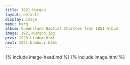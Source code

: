 ```yaml
---
title: 1921 Murgon
layout: default
display: image
menu: barq
album: Queensland Baptist Churches from 1851 Album
image: 1921-Murgon.jpg
prev: 1920-Lindum.html
next: 1921-Nambour.html
---
```

{% include image-head.md %}
{% include image.html %}